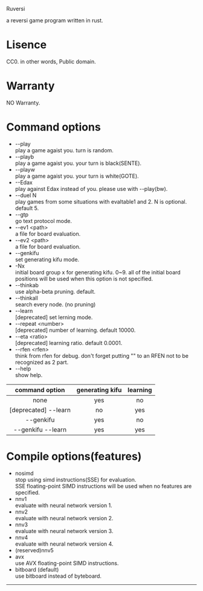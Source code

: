 Ruversi  

a reversi game program written in rust.  

# Lisence  
CC0. in other words, Public domain.

# Warranty  
NO Warranty.  

# Command options  
* --play  
  play a game agaist you. turn is random.  
* --playb  
  play a game agaist you. your turn is black(SENTE).  
* --playw  
  play a game agaist you. your turn is white(GOTE).  
* --Edax  
  play against Edax instead of you. please use with --play(bw).  
* --duel N  
  play games from some situations with evaltable1 and 2. N is optional. default 5.  
* --gtp  
  go text protocol mode.
* --ev1 \<path>  
  a file for board evaluation.
* --ev2 \<path>  
  a file for board evaluation.
* --genkifu  
  set generating kifu mode.
* -Nx  
  initial board group x for generating kifu. 0~9. all of the initial board positions will be used when this option is not specified.
* --thinkab  
  use alpha-beta pruning. default.
* --thinkall  
  search every node. (no pruning)
* --learn  
  [deprecated] set lerning mode.
* --repeat \<number>  
  [deprecated] number of learning. default 10000.
* --eta \<ratio>  
  [deprecated] learning ratio. default 0.0001.
* --rfen \<rfen>  
  think from rfen for debug. don't forget putting "" to an RFEN not to be recognized as 2 part.  
* --help  
  show help.  

| command option | generating kifu | learning |
|:--------------:|:---------------:|:--------:|
| none           |             yes |       no |
| [deprecated] --learn |        no |      yes |
| --genkifu      |             yes |       no |
| --genkifu --learn |          yes |      yes |

# Compile options(features)  
* nosimd  
  stop using simd instructions(SSE) for evaluation.  
  SSE floating-point SIMD instructions will be used when no features are specified.  
* nnv1  
  evaluate with neural network version 1.  
* nnv2  
  evaluate with neural network version 2.  
* nnv3  
  evaluate with neural network version 3.  
* nnv4  
  evaluate with neural network version 4.  
* (reserved)nnv5  
* avx  
  use AVX floating-point SIMD instructions.  
* bitboard (default)  
  use bitboard instead of byteboard.  

---
